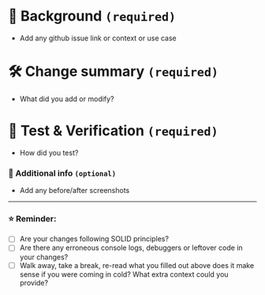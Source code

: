 # 🌟 Background `(required)` 
- Add any github issue link or context or use case

# 🛠 Change summary `(required)` 
- What did you add or modify?

# 🧪 Test & Verification `(required)` 
- How did you test?

### 📸 Additional info `(optional)`
- Add any before/after screenshots


***

###  ⭐️ Reminder:
- [ ] Are your changes following SOLID principles?
- [ ] Are there any erroneous console logs, debuggers or leftover code in your changes?
- [ ] Walk away, take a break, re-read what you filled out above does it make sense if you were coming in cold? What extra context could you provide?
